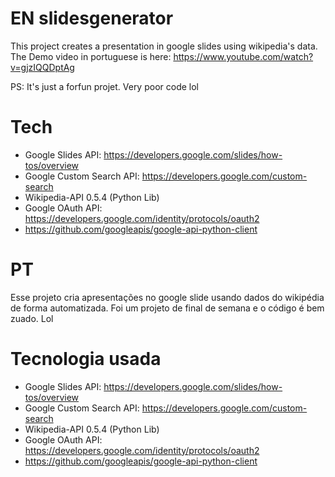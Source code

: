 # EN  slidesgenerator
This project creates a presentation in google slides using wikipedia's data. The Demo video in portuguese is here:
https://www.youtube.com/watch?v=gjzIQQDptAg

PS: It's just a forfun projet. Very poor code lol

# Tech
- Google Slides API: https://developers.google.com/slides/how-tos/overview
- Google Custom Search API: https://developers.google.com/custom-search
- Wikipedia-API 0.5.4 (Python Lib)
- Google OAuth API: https://developers.google.com/identity/protocols/oauth2
- https://github.com/googleapis/google-api-python-client

# PT
Esse projeto cria apresentações no google slide usando dados do wikipédia de forma automatizada.
Foi um projeto de final de semana e o código é bem zuado. Lol

# Tecnologia usada
- Google Slides API: https://developers.google.com/slides/how-tos/overview
- Google Custom Search API: https://developers.google.com/custom-search
- Wikipedia-API 0.5.4 (Python Lib)
- Google OAuth API: https://developers.google.com/identity/protocols/oauth2
- https://github.com/googleapis/google-api-python-client

